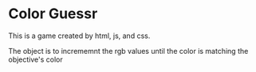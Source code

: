 # Color Guessr

This is a game created by html, js, and css.

The object is to incrememnt the rgb values until the color is matching the objective's color
